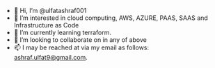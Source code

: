 - 👋 Hi, I’m @ulfatashraf001
- 👀 I’m interested in cloud computing, AWS, AZURE, PAAS, SAAS and Infrastructure as Code
- 🌱 I’m currently learning terraform.
- 💞️ I’m looking to collaborate on in any of above 
- 📫 I may be reached at via my email as follows: ashraf.ulfat9@gmail.com.

<!---
ulfatashraf001/ulfatashraf001 is a ✨ special ✨ repository because its `README.md` (this file) appears on your GitHub profile.
You can click the Preview link to take a look at your changes.
--->
